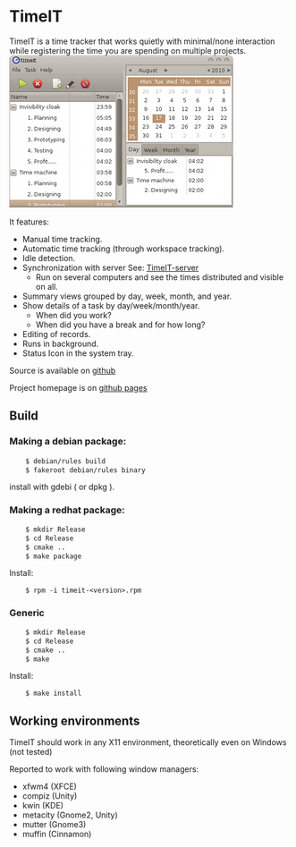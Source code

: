 


# TimeIT
TimeIT is a time tracker that works quietly with minimal/none interaction while 
registering the time you are spending on multiple projects.  
![Screenshot](src/doc/html/C/TimeIT-MainWindow.png)

It features:
* Manual time tracking.
* Automatic time tracking (through workspace tracking).  
* Idle detection.
* Synchronization with server See: [TimeIT-server](https://github.com/Hoglet/TimeIT-Server)
  * Run on several computers and see the times distributed and visible on all.
* Summary views grouped by day, week, month, and year.
* Show details of a task by day/week/month/year. 
  * When did you work?
  * When did you have a break and for how long?
* Editing of records.
* Runs in background. 
* Status Icon in the system tray. 

Source is available on [github](https://github.com/Hoglet/TimeIT)

Project homepage is on [github pages](https://hoglet.github.io/TimeIT/)

## Build

### Making a debian package:
        $ debian/rules build  
        $ fakeroot debian/rules binary
install with gdebi ( or dpkg ).

### Making a redhat package:
        $ mkdir Release
        $ cd Release  
        $ cmake ..  
        $ make package
Install:

        $ rpm -i timeit-<version>.rpm
### Generic
        $ mkdir Release
        $ cd Release
        $ cmake ..
        $ make
Install:

        $ make install

## Working environments

TimeIT should work in any X11 environment, theoretically even on Windows (not tested)

Reported to work with following window managers:

* xfwm4 (XFCE)
* compiz (Unity)
* kwin (KDE)
* metacity (Gnome2, Unity)
* mutter (Gnome3)
* muffin (Cinnamon)




